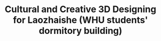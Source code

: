 ---
title: "Cultural and Creative 3D Designing for Laozhaishe (WHU students' dormitory building)"
categories:
  - design
tags:
  - 3D printing
---
